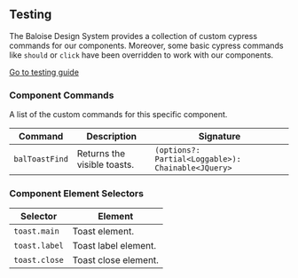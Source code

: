 ## Testing

The Baloise Design System provides a collection of custom cypress commands for our components. Moreover, some basic cypress commands like `should` or `click` have been overridden to work with our components.

<a class="button is-primary" href="../?path=/docs/development-testing--page">Go to testing guide</a>

<!-- START: human documentation -->



<!-- END: human documentation -->

### Component Commands

A list of the custom commands for this specific component.

| Command        | Description                 | Signature                                          |
| -------------- | --------------------------- | -------------------------------------------------- |
| `balToastFind` | Returns the visible toasts. | `(options?: Partial<Loggable>): Chainable<JQuery>` |


### Component Element Selectors

| Selector      | Element              |
| ------------- | -------------------- |
| `toast.main`  | Toast element.       |
| `toast.label` | Toast label element. |
| `toast.close` | Toast close element. |

